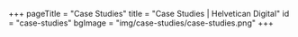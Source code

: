 +++
pageTitle = "Case Studies"
title = "Case Studies | Helvetican Digital"
id = "case-studies"
bgImage = "img/case-studies/case-studies.png"
+++